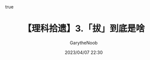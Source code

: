 ---
title: "【理科拾遗】3.「拔」到底是啥"
author: GarytheNoob
date: 2023/04/07 22:30
mathjax: true
math: true
categories:
- 【理科拾遗】
tags:
- 数学
- 生物
- 未完成
---